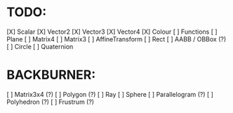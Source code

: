 # TODO:

[X] Scalar
[X] Vector2
[X] Vector3
[X] Vector4
[X] Colour
[ ] Functions
[ ] Plane
[ ] Matrix4
[ ] Matrix3
[ ] AffineTransform
[ ] Rect
[ ] AABB / OBBox (?)
[ ] Circle
[ ] Quaternion

# BACKBURNER:

[ ] Matrix3x4 (?)
[ ] Polygon (?)
[ ] Ray
[ ] Sphere
[ ] Parallelogram (?)
[ ] Polyhedron (?)
[ ] Frustrum (?)
